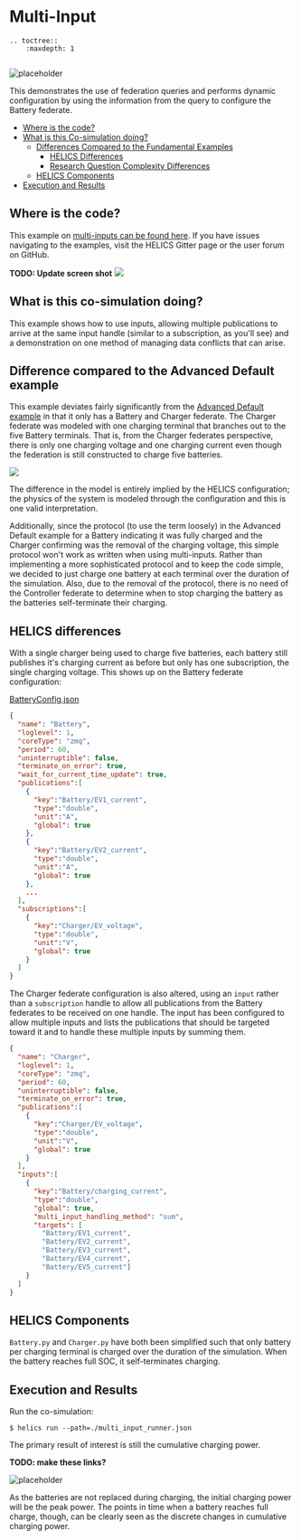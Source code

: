 # Multi-Input




```eval_rst
.. toctree::
    :maxdepth: 1


```

![placeholder](../../../img/user_guide_combinations_advanced.png)


This demonstrates the use of federation queries and performs dynamic configuration by using the information from the query to configure the Battery federate.

* [Where is the code?](#where-is-the-code)
* [What is this Co-simulation doing?](#what-is-this-co-simulation-doing)
	* [Differences Compared to the Fundamental Examples](#differences-compared-to-the-advanced-default-example)
		* [HELICS Differences](#helics-differences)
		* [Research Question Complexity Differences](#research-question-complexity-differences)
	* [HELICS Components](#helics-components)
* [Execution and Results](#execution-and-results)


	
	
	

## Where is the code?

This example on [multi-inputs can be found here](https://github.com/GMLC-TDC/HELICS-Examples/tree/master/user_guide_examples/advanced/advanced_message_comm/multi_input). If you have issues navigating to the examples, visit the HELICS Gitter page or the user forum on GitHub.


**TODO: Update screen shot**
[![](../../../img/advanced_examples_github.png)](https://github.com/GMLC-TDC/HELICS-Examples/tree/master/user_guide_examples/advanced)







## What is this co-simulation doing?

This example shows how to use inputs, allowing multiple publications to arrive at the same input handle (similar to a subscription, as you'll see) and a demonstration on one method of managing data conflicts that can arise.





## Difference compared to the Advanced Default example

This example deviates fairly significantly from the  [Advanced Default example](./advanced_default.md) in that it only has a Battery and Charger federate. The Charger federate was modeled with one charging terminal that branches out to the five Battery terminals. That is, from the Charger federates perspective, there is only one charging voltage and one charging current even though the federation is still constructed to charge five batteries. 


![](../../../img/advanced_multi_input_differences.png)

The difference in the model is entirely implied by the HELICS configuration; the physics of the system is modeled through the configuration and this is one valid interpretation.


Additionally, since the protocol (to use the term loosely) in the Advanced Default example for a Battery indicating it was fully charged and the Charger confirming was the removal of the charging voltage, this simple protocol won't work as written when using multi-inputs. Rather than implementing a more sophisticated protocol and to keep the code simple, we decided to just charge one battery at each terminal over the duration of the simulation. Also, due to the removal of the protocol, there is no need of the Controller federate to determine when to stop charging the battery as the batteries self-terminate their charging.




## HELICS differences

With a single charger being used to charge five batteries, each battery still publishes it's charging current as before but only has one subscription, the single charging voltage. This shows up on the Battery federate configuration:

[BatteryConfig.json](https://github.com/GMLC-TDC/HELICS-Examples/blob/master/user_guide_examples/advanced/advanced_message_comm/multi_input/BatteryConfig.json)

```json
{
  "name": "Battery",
  "loglevel": 1,
  "coreType": "zmq",
  "period": 60,
  "uninterruptible": false,
  "terminate_on_error": true,
  "wait_for_current_time_update": true,
  "publications":[
    {
      "key":"Battery/EV1_current",
      "type":"double",
      "unit":"A",
      "global": true
    },
    {
      "key":"Battery/EV2_current",
      "type":"double",
      "unit":"A",
      "global": true
    },
	...
  ],
  "subscriptions":[
    {
      "key":"Charger/EV_voltage",
      "type":"double",
      "unit":"V",
      "global": true
    }
  ]
}

```

The Charger federate configuration is also altered, using an `input` rather than a `subscription` handle to allow all publications from the Battery federates to be received on one handle. The input has been configured to allow multiple inputs and lists the publications that should be targeted toward it and to handle these multiple inputs by summing them.

```json
{
  "name": "Charger",
  "loglevel": 1,
  "coreType": "zmq",
  "period": 60,
  "uninterruptible": false,
  "terminate_on_error": true,
  "publications":[
    {
      "key":"Charger/EV_voltage",
      "type":"double",
      "unit":"V",
      "global": true
    }
  ],
  "inputs":[
    {
      "key":"Battery/charging_current",
      "type":"double",
      "global": true,
      "multi_input_handling_method": "sum",
      "targets": [
        "Battery/EV1_current",
        "Battery/EV2_current",
        "Battery/EV3_current",
        "Battery/EV4_current",
        "Battery/EV5_current"]
    }
  ]
}
```


## HELICS Components

`Battery.py` and `Charger.py` have both been simplified such that only battery per charging terminal is charged over the duration of the simulation. When the battery reaches full SOC, it self-terminates charging.



## Execution and Results

Run the co-simulation:

`$ helics run --path=./multi_input_runner.json`

The primary result of interest is still the cumulative charging power.


**TODO: make these links?**

![placeholder](../../../img/advanced_multi_input_power.png)


As the batteries are not replaced during charging, the initial charging power will be the peak power. The points in time when a battery reaches full charge, though, can be clearly seen as the discrete changes in cumulative charging power.
